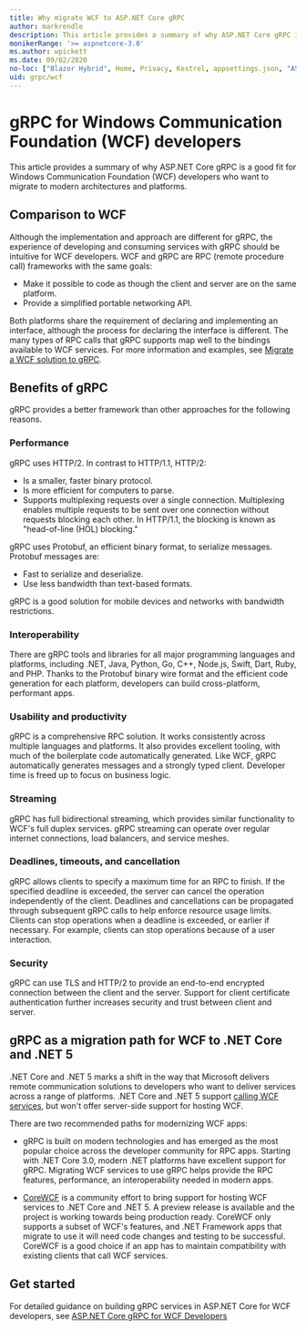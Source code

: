 ```yaml
---
title: Why migrate WCF to ASP.NET Core gRPC
author: markrendle
description: This article provides a summary of why ASP.NET Core gRPC is a good fit for Windows Communication Foundation (WCF) developers who want to migrate to modern architectures and platforms.
monikerRange: '>= aspnetcore-3.0'
ms.author: wpickett
ms.date: 09/02/2020
no-loc: ["Blazor Hybrid", Home, Privacy, Kestrel, appsettings.json, "ASP.NET Core Identity", cookie, Cookie, Blazor, "Blazor Server", "Blazor WebAssembly", "Identity", "Let's Encrypt", Razor, SignalR]
uid: grpc/wcf
---
```

# gRPC for Windows Communication Foundation (WCF) developers

This article provides a summary of why ASP.NET Core gRPC is a good fit for Windows Communication Foundation (WCF) developers who want to migrate to modern architectures and platforms.

## Comparison to WCF

Although the implementation and approach are different for gRPC, the experience of developing and consuming services with gRPC should be intuitive for WCF developers. WCF and gRPC are RPC (remote procedure call) frameworks with the same goals:

* Make it possible to code as though the client and server are on the same platform.
* Provide a simplified portable networking API.

Both platforms share the requirement of declaring and implementing an interface, although the process for declaring the interface is different. The many types of RPC calls that gRPC supports map well to the bindings available to WCF services. For more information and examples, see [Migrate a WCF solution to gRPC](/dotnet/architecture/grpc-for-wcf-developers/migrate-wcf-to-grpc).

## Benefits of gRPC

gRPC provides a better framework than other approaches for the following reasons.

### Performance

gRPC uses HTTP/2. In contrast to HTTP/1.1, HTTP/2:

* Is a smaller, faster binary protocol.
* Is more efficient for computers to parse.
* Supports multiplexing requests over a single connection. Multiplexing enables multiple requests to be sent over one connection without requests blocking each other. In HTTP/1.1, the blocking is known as "head-of-line (HOL) blocking."

gRPC uses Protobuf, an efficient binary format, to serialize messages. Protobuf messages are:
* Fast to serialize and deserialize.
* Use less bandwidth than text-based formats. 

gRPC is a good solution for mobile devices and networks with bandwidth restrictions.

### Interoperability

There are gRPC tools and libraries for all major programming languages and platforms, including .NET, Java, Python, Go, C++, Node.js, Swift, Dart, Ruby, and PHP. Thanks to the Protobuf binary wire format and the efficient code generation for each platform, developers can build cross-platform, performant apps.

### Usability and productivity

gRPC is a comprehensive RPC solution. It works consistently across multiple languages and platforms. It also provides excellent tooling, with much of the boilerplate code automatically generated. Like WCF, gRPC automatically generates messages and a strongly typed client. Developer time is freed up to focus on business logic.

### Streaming

gRPC has full bidirectional streaming, which provides similar functionality to WCF's full duplex services. gRPC streaming can operate over regular internet connections, load balancers, and service meshes.

### Deadlines, timeouts, and cancellation

gRPC allows clients to specify a maximum time for an RPC to finish. If the specified deadline is exceeded, the server can cancel the operation independently of the client. Deadlines and cancellations can be propagated through subsequent gRPC calls to help enforce resource usage limits. Clients can stop operations when a deadline is exceeded, or earlier if necessary. For example, clients can stop operations because of a user interaction.

### Security

gRPC can use TLS and HTTP/2 to provide an end-to-end encrypted connection between the client and the server. Support for client certificate authentication further increases security and trust between client and server.

## gRPC as a migration path for WCF to .NET Core and .NET 5

.NET Core and .NET 5 marks a shift in the way that Microsoft delivers remote communication solutions to developers who want to deliver services across a range of platforms. .NET Core and .NET 5 support [calling WCF services](/dotnet/core/additional-tools/wcf-web-service-reference-guide), but won't offer server-side support for hosting WCF.

There are two recommended paths for modernizing WCF apps:

* gRPC is built on modern technologies and has emerged as the most popular choice across the developer community for RPC apps. Starting with .NET Core 3.0, modern .NET platforms have excellent support for gRPC. Migrating WCF services to use gRPC helps provide the RPC features, performance, an interoperability needed in modern apps.

* [CoreWCF](https://github.com/CoreWCF/CoreWCF) is a community effort to bring support for hosting WCF services to .NET Core and .NET 5. A preview release is available and the project is working towards being production ready. CoreWCF only supports a subset of WCF's features, and .NET Framework apps that migrate to use it will need code changes and testing to be successful. CoreWCF is a good choice if an app has to maintain compatibility with existing clients that call WCF services.

## Get started

For detailed guidance on building gRPC services in ASP.NET Core for WCF developers, see [ASP.NET Core gRPC for WCF Developers](/dotnet/architecture/grpc-for-wcf-developers)

